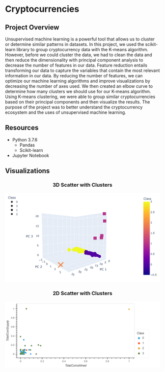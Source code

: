 # Cryptocurrencies

## Project Overview
Unsupervised machine learning is a powerful tool that allows us to cluster or determine similar patterns in datasets. In this project, we used the scikit-learn library to group cryptocurrency data with the K-means algorithm. However, before we could cluster the data, we had to clean the data and then reduce the dimensionality with principal component analysis to decrease the number of features in our data. Feature reduction entails transforming our data to capture the variables that contain the most relevant information in our data. By reducing the number of features, we can optimize our machine learning algorithms and improve visualizations by decreasing the number of axes used. We then created an elbow curve to determine how many clusters we should use for our K-means algorithm. Using K-means clustering, we were able to group similar cryptocurrencies based on their principal components and then visualize the results. The purpose of the project was to better understand the cryptocurrency ecosystem and the uses of unsupervised machine learning. 

## Resources
- Python 3.7.6
  - Pandas
  - Scikit-learn
- Jupyter Notebook

## Visualizations

<h3 align="center"> 3D Scatter with Clusters </h3>
<p align = "center">
 <img src="Images/pca_plot.png", width=700>
</p>


<h3 align="center"> 2D Scatter with Clusters </h3>
<p align = "center">
 <img src="Images/bokeh_plot.png", width=700>
</p>
